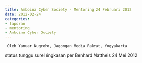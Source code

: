 ```yaml
---
title: Amboina Cyber Society - Mentoring 24 Februari 2012 
date: 2012-02-24
categories:
- laporan
- mentoring
- Amboina Cyber Society
---
```


     Oleh Yanuar Nugroho, Jagongan Media Rakyat, Yogyakarta 

status tunggu surel ringkasan per Benhard Mattheis 24 Mei 2012 

